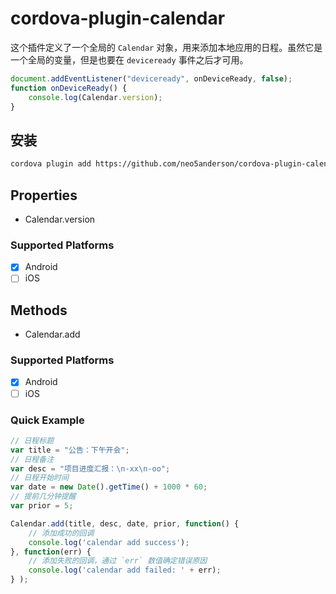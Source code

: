 # cordova-plugin-calendar

这个插件定义了一个全局的 `Calendar` 对象，用来添加本地应用的日程。虽然它是一个全局的变量，但是也要在 `deviceready` 事件之后才可用。

```js
document.addEventListener("deviceready", onDeviceReady, false);
function onDeviceReady() {
    console.log(Calendar.version);
}
```

## 安装

```sh
cordova plugin add https://github.com/neo5anderson/cordova-plugin-calendar.git
```

## Properties

- Calendar.version

### Supported Platforms

- [x] Android
- [ ] iOS

## Methods

- Calendar.add

### Supported Platforms

- [x] Android
- [ ] iOS

### Quick Example

```js
// 日程标题
var title = "公告：下午开会";
// 日程备注
var desc = "项目进度汇报：\n-xx\n-oo";
// 日程开始时间
var date = new Date().getTime() + 1000 * 60;
// 提前几分钟提醒
var prior = 5;

Calendar.add(title, desc, date, prior, function() {
    // 添加成功的回调
    console.log('calendar add success');
}, function(err) {
    // 添加失败的回调，通过 `err` 数值确定错误原因
    console.log('calendar add failed: ' + err);
} );
```

